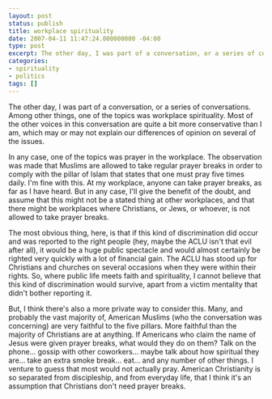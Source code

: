 ```yaml
---
layout: post
status: publish
title: workplace spirituality
date: 2007-04-11 11:47:24.000000000 -04:00
type: post
excerpt: The other day, I was part of a conversation, or a series of conversations. Among other things, one of the topics was workplace spirituality. Most of the other voices in this conversation are quite a bit more conservative than I am, which may or may not explain our differences of opinion on several of the issues.
categories:
- spirituality
- politics
tags: []
---
```

The other day, I was part of a conversation, or a series of conversations. Among other things, one of the topics was workplace spirituality. Most of the other voices in this conversation are quite a bit more conservative than I am, which may or may not explain our differences of opinion on several of the issues.

In any case, one of the topics was prayer in the workplace. The observation was made that Muslims are allowed to take regular prayer breaks in order to comply with the pillar of Islam that states that one must pray five times daily. I'm fine with this. At my workplace, anyone can take prayer breaks, as far as I have heard. But in any case, I'll give the benefit of the doubt, and assume that this might not be a stated thing at other workplaces, and that there might be workplaces where Christians, or Jews, or whoever, is not allowed to take prayer breaks.

The most obvious thing, here, is that if this kind of discrimination did occur and was reported to the right people (hey, maybe the ACLU isn't that evil after all), it would be a huge public spectacle and would almost certainly be righted very quickly with a lot of financial gain. The ACLU has stood up for Christians and churches on several occasions when they were within their rights. So, where public life meets faith and spirituality, I cannot believe that this kind of discrimination would survive, apart from a victim mentality that didn't bother reporting it.

But, I think there's also a more private way to consider this. Many, and probably the vast majority of, American Muslims (who the conversation was concerning) are very faithful to the five pillars. More faithful than the majority of Christians are at anything. If Americans who claim the name of Jesus were given prayer breaks, what would they do on them? Talk on the phone... gossip with other coworkers... maybe talk about how spiritual they are... take an extra smoke break... eat... and any number of other things. I venture to guess that most would not actually pray. American Christianity is so separated from discipleship, and from everyday life, that I think it's an assumption that Christians don't need prayer breaks.

